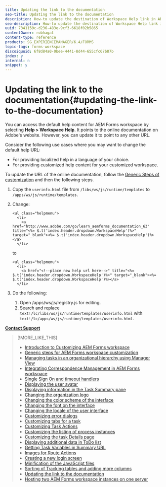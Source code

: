 ```yaml
---
title: Updating the link to the documentation
seo-title: Updating the link to the documentation
description: How-to update the destination of Workspace Help link in AEM Forms workspace to point to your custom documentation link.
seo-description: How-to update the destination of Workspace Help link in AEM Forms workspace to point to your custom documentation link.
uuid: 7341159c-d236-483e-9cf3-6618f02b5865
contentOwner: robhagat
content-type: reference
products: SG_EXPERIENCEMANAGER/6.4/FORMS
topic-tags: forms-workspace
discoiquuid: 6f8d84a0-0bee-4441-8d44-655cfc67b87b
index: y
internal: n
snippet: y
---
```


# Updating the link to the documentation{#updating-the-link-to-the-documentation}

You can access the default help content for AEM Forms workspace by selecting **Help &gt; Workspace Help**. It points to the online documentation on Adobe's website. However, you can update it to point to any other URL.

Consider the following use cases where you may want to change the default help URL:

* For providing localized help in a language of your choice.
* For providing customized help content for your customized workspace.

To update the URL of the online documentation, follow the [Generic Steps of customization](../../forms/using/generic-steps-html-workspace-customization.md) and then the following steps.

1. Copy the `userinfo.html` file from `/libs/ws/js/runtime/templates` to `/apps/ws/js/runtime/templates`.
1. Change:

   ```
   <ul class="helpmenu">
     <li>            
       <a href="http://www.adobe.com/go/learn_aemforms_documentation_63" title="<%= $.t('index.header.dropdown.WorkspaceHelp')%>" target="_blank"><%= $.t('index.header.dropdown.WorkspaceHelp')%></a>
     </li>
   ```

   to

   ```
   <ul class="helpmenu">
     <li>            
       <a href="<!--place new help url here-->" title="<%= $.t('index.header.dropdown.WorkspaceHelp')%>" target="_blank"><%= $.t('index.header.dropdown.WorkspaceHelp')%></a>
     </li>
   ```

1. Do the following:

    1. Open /apps/ws/js/registry.js for editing.
    1. Search and replace `text!/lc/libs/ws/js/runtime/templates/userinfo.html` with `text!/lc/apps/ws/js/runtime/templates/userinfo.html`.

[**Contact Support**](https://www.adobe.com/account/sign-in.supportportal.html)

>[!MORE_LIKE_THIS]
>
>* [Introduction to Customizing AEM Forms workspace](../../forms/using/introduction-customizing-html-workspace.md)
>* [Generic steps for AEM Forms workspace customization](../../forms/using/generic-steps-html-workspace-customization.md)
>* [Managing tasks in an organizational hierarchy using Manager View](../../forms/using/tasks-organizational-hierarchy-using-manager.md)
>* [Integrating Correspondence Management in AEM Forms workspace](../../forms/using/integrating-correspondence-management-html-workspace.md)
>* [Single Sign On and timeout handlers](../../forms/using/single-sign-timeout-handlers.md)
>* [Displaying the user avatar](../../forms/using/displaying-user-avatar.md)
>* [Displaying information in the Task Summary pane](../../forms/using/displaying-information-task-summary-pane.md)
>* [Changing the organization logo](../../forms/using/changing-organization-logo-branding.md)
>* [Changing the color scheme of the interface](../../forms/using/changing-color-scheme-interface.md)
>* [Changing the font on the interface](../../forms/using/changing-font-interface.md)
>* [Changing the locale of the user interface](../../forms/using/changing-locale-user-interface.md)
>* [Customizing error dialogs](../../forms/using/customizing-error-dialogs.md)
>* [Customizing tabs for a task](../../forms/using/customizing-tabs-task.md)
>* [Customizing Task Actions](../../forms/using/customizing-task-actions.md)
>* [Customizing the listing of process instances](../../forms/using/customizing-listing-process-instances.md)
>* [Customizing the task Details page](../../forms/using/customizing-task-details-page.md)
>* [Displaying additional data in ToDo list](../../forms/using/display-additional-data-in-todo-list.md)
>* [Getting Task Variables in Summary URL](../../forms/using/getting-task-variables-summary-url.md)
>* [Images for Route Actions](../../forms/using/images-route-actions.md)
>* [Creating a new login screen](../../forms/using/creating-new-login-screen.md)
>* [Minification of the JavaScript files](../../forms/using/minification-javascript-files.md)
>* [Sorting of Tracking tables and adding more columns](../../forms/using/sorting-tracking-tables-add-columns.md)
>* [Updating the link to the documentation](../../forms/using/updating-link-help-documentation.md)
>* [Hosting two AEM Forms workspace instances on one server](../../forms/using/two-html-workspace-instances-one.md)
